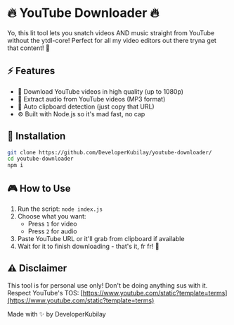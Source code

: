 # 🔥 YouTube Downloader 🔥

Yo, this lit tool lets you snatch videos AND music straight from YouTube without the ytdl-core! Perfect for all my video editors out there tryna get that content! 💯

## ⚡️ Features

- 📱 Download YouTube videos in high quality (up to 1080p)
- 🎵 Extract audio from YouTube videos (MP3 format)
- 🔄 Auto clipboard detection (just copy that URL)
- ⚙️ Built with Node.js so it's mad fast, no cap

## 🚀 Installation

```bash
git clone https://github.com/DeveloperKubilay/youtube-downloader/
cd youtube-downloader
npm i
```

## 🎮 How to Use

1. Run the script: `node index.js`
2. Choose what you want:
   - Press `1` for video
   - Press `2` for audio
3. Paste YouTube URL or it'll grab from clipboard if available
4. Wait for it to finish downloading - that's it, fr fr! 💪

## ⚠️ Disclaimer

This tool is for personal use only! Don't be doing anything sus with it. 
Respect YouTube's TOS: [https://www.youtube.com/static?template=terms](https://www.youtube.com/static?template=terms)

Made with ✨ by DeveloperKubilay 

